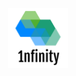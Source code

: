 <!DOCTYPE html>
<html>
<head>
<title>
1nfinity
</title>
<style>
img {
    position: absolute;
    top:0;
    bottom: 0;
    left: 0;
    right: 0;
    margin: auto;
}
</style>
<link rel="shortcut icon" href="img/favicon.ico">
</head>
<body>
<img src="img/Logo_200x200.png" style="width:10%">
</html>